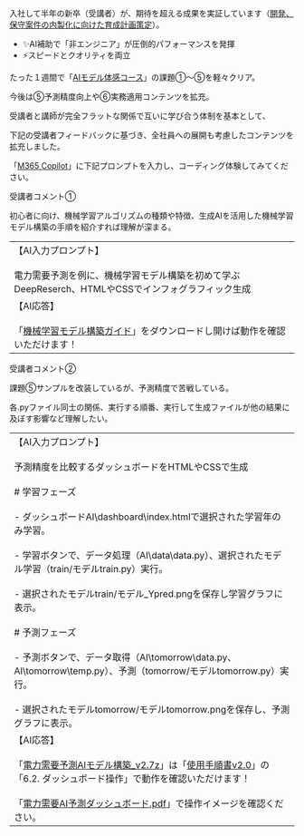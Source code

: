 入社して半年の新卒（受講者）が、期待を超える成果を実証しています（[開発、保守案件の内製化に向けた育成計画策定](https://jeragroup.sharepoint.com/sites/Jenny1/Shared%20Documents/General/@%E5%85%B1%E6%9C%89%E3%83%95%E3%82%A1%E3%82%A4%E3%83%AB/20_%E6%95%99%E8%82%B2%E8%B3%87%E6%96%99/AI%E3%83%A2%E3%83%87%E3%83%AB%E4%BD%93%E6%84%9F%E3%82%B3%E3%83%BC%E3%82%B9/AI%E6%95%99%E8%82%B2%E3%82%B3%E3%83%B3%E3%83%86%E3%83%B3%E3%83%84_J.pdf)）。

- ✨AI補助で「非エンジニア」が圧倒的パフォーマンスを発揮
- ⚡スピードとクオリティを両⽴

たった１週間で「[AIモデル体感コース](https://jeragroup.sharepoint.com/sites/Jenny1/SitePages/AI%E3%83%A2%E3%83%87%E3%83%AB%E4%BD%93%E6%84%9F%E3%82%B3%E3%83%BC%E3%82%B9.aspx)」の課題①～⑤を軽々クリア。

今後は⑤予測精度向上や⑥実務適用コンテンツを拡充。

受講者と講師が完全フラットな関係で互いに学び合う体制を基本として、

下記の受講者フィードバックに基づき、全社員への展開も考慮したコンテンツを拡充しました。

「[M365 Copilot](https://m365.cloud.microsoft/chat/?fromcode=bingchat&auth=2&internalredirect=CCM)」に下記プロンプトを入力し、コーディング体験してみてください。

受講者コメント①

初心者に向け、機械学習アルゴリズムの種類や特徴、生成AIを活用した機械学習モデル構築の手順を紹介すれば理解が深まる。

|   |
|---|
|【AI入力プロンプト】<br><br>電力需要予測を例に、機械学習モデル構築を初めて学ぶDeepReserch、HTMLやCSSでインフォグラフィック生成|
|【AI応答】<br><br>「[機械学習モデル構築ガイド](https://jeragroup.sharepoint.com/sites/Jenny1/Shared%20Documents/General/@共有ファイル/20_教育資料/AIモデル体感コース/05_電力需要予測AIモデル構築/機械学習モデル構築ガイド.html)」をダウンロードし開けば動作を確認いただけます！|

受講者コメント②

課題⑤サンプルを改装しているが、予測精度で苦戦している。

各.pyファイル同士の関係、実行する順番、実行して生成ファイルが他の結果に及ぼす影響など理解したい。

|                                                                                                                                                                                                                                                                                                                                                                                                                                                                                                                                                       |
| ----------------------------------------------------------------------------------------------------------------------------------------------------------------------------------------------------------------------------------------------------------------------------------------------------------------------------------------------------------------------------------------------------------------------------------------------------------------------------------------------------------------------------------------------------- |
| 【AI入力プロンプト】<br><br>予測精度を比較するダッシュボードをHTMLやCSSで生成<br><br># 学習フェーズ<br><br>- ダッシュボードAI\dashboard\index.htmlで選択された学習年のみ学習。<br><br>- 学習ボタンで、データ処理（AI\data\data.py）、選択されたモデル学習（train/モデルtrain.py）実行。<br><br>- 選択されたモデルtrain/モデル_Ypred.pngを保存し学習グラフに表示。<br><br># 予測フェーズ<br><br>- 予測ボタンで、データ取得（AI\tomorrow\data.py、AI\tomorrow\temp.py）、予測（tomorrow/モデルtomorrow.py）実行。<br><br>- 選択されたモデルtomorrow/モデルtomorrow.pngを保存し、予測グラフに表示。                                                                                                                                 |
| 【AI応答】<br><br>「[電力需要予測AIモデル構築_v2.7z](https://jeragroup.sharepoint.com/sites/Jenny1/Shared%20Documents/General/@共有ファイル/20_教育資料/AIモデル体感コース/05_電力需要予測AIモデル構築/05_電力需要予測AIモデル構築_v2.7z)」は「[使用手順書v2.0](https://jeragroup.sharepoint.com/sites/Jenny1/Shared%20Documents/General/@共有ファイル/20_教育資料/AIモデル体感コース/05_電力需要予測AIモデル構築/使用手順書.md)」の「6.2. ダッシュボード操作」で動作を確認いただけます！<br><br>「[電力需要AI予測ダッシュボード.pdf](https://jeragroup.sharepoint.com/sites/Jenny1/Shared%20Documents/General/@共有ファイル/20_教育資料/AIモデル体感コース/05_電力需要予測AIモデル構築/電力需要AI予測ダッシュボード.pdf)」で操作イメージを確認ください。 |